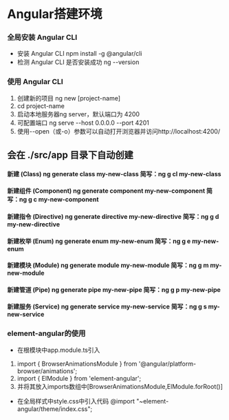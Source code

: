 # Angular搭建环境

### 全局安装 Angular CLI

- 安装 Angular CLI npm install -g @angular/cli
- 检测 Angular CLI 是否安装成功 ng --version

### 使用 Angular CLI

1. 创建新的项目 ng new [project-name]
2. cd project-name
3. 启动本地服务器ng server，默认端口为 4200 
4.  可配置端口 ng serve --host 0.0.0.0 --port 4201
5.  使用--open（或-o）参数可以自动打开浏览器并访问http://localhost:4200/

## 会在 ./src/app 目录下自动创建
#### 新建 (Class)	ng generate class my-new-class	简写：ng g cl my-new-class
#### 新建组件 (Component)	ng generate component my-new-component	简写：ng g c my-new-component
#### 新建指令 (Directive)	ng generate directive my-new-directive	简写：ng g d my-new-directive
#### 新建枚举 (Enum)	ng generate enum my-new-enum	  简写：ng g e my-new-enum
#### 新建模块 (Module)	ng generate module my-new-module	  简写：ng g m my-new-module
#### 新建管道 (Pipe)	ng generate pipe my-new-pipe	  简写：ng g p my-new-pipe
#### 新建服务 (Service)	ng generate service my-new-service	简写：ng g s my-new-service

### element-angular的使用
- 在根模块中app.module.ts引入
 1. import { BrowserAnimationsModule } from '@angular/platform-browser/animations';
 2. import { ElModule } from 'element-angular';
 3. 并将其放入imports数组中[BrowserAnimationsModule,ElModule.forRoot()]
- 在全局样式中style.css中引入代码  @import "~element-angular/theme/index.css";